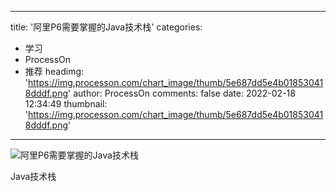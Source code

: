 
---
title: '阿里P6需要掌握的Java技术栈'
categories: 
 - 学习
 - ProcessOn
 - 推荐
headimg: 'https://img.processon.com/chart_image/thumb/5e687dd5e4b018530418dddf.png'
author: ProcessOn
comments: false
date: 2022-02-18 12:34:49
thumbnail: 'https://img.processon.com/chart_image/thumb/5e687dd5e4b018530418dddf.png'
---

<div>   
<img class="thumb" alt="阿里P6需要掌握的Java技术栈" src="https://img.processon.com/chart_image/thumb/5e687dd5e4b018530418dddf.png" referrerpolicy="no-referrer">
<p>Java技术栈</p>  
</div>
            
